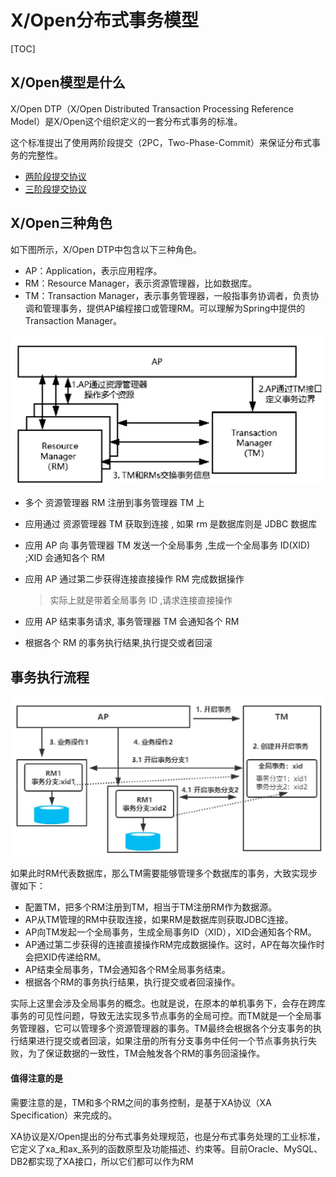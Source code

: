 # X/Open分布式事务模型

[TOC]

## X/Open模型是什么

X/Open DTP（X/Open Distributed Transaction Processing Reference Model）是X/Open这个组织定义的一套分布式事务的标准。

这个标准提出了使用两阶段提交（2PC，Two-Phase-Commit）来保证分布式事务的完整性。

- [两阶段提交协议](030-两阶段提交协议.md) 
- [三阶段提交协议](040-三阶段提交协议.md) 

## X/Open三种角色

如下图所示，X/Open DTP中包含以下三种角色。

- AP：Application，表示应用程序。
- RM：Resource Manager，表示资源管理器，比如数据库。
- TM：Transaction Manager，表示事务管理器，一般指事务协调者，负责协调和管理事务，提供AP编程接口或管理RM。可以理解为Spring中提供的Transaction Manager。

<img src="../../assets/image-20200903104200379.png" alt="image-20200903104200379" style="zoom:50%;" />

- 多个 资源管理器 RM 注册到事务管理器 TM 上

- 应用通过 资源管理器 TM 获取到连接 , 如果 rm 是数据库则是 JDBC 数据库

- 应用 AP 向 事务管理器 TM 发送一个全局事务 ,生成一个全局事务 ID(XID) ;XID 会通知各个 RM

- 应用 AP 通过第二步获得连接直接操作 RM 完成数据操作

  > 实际上就是带着全局事务 ID ,请求连接直接操作

- 应用 AP 结束事务请求, 事务管理器 TM 会通知各个 RM
- 根据各个 RM 的事务执行结果,执行提交或者回滚

## 事务执行流程

<img src="../../assets/image-20200903105534033.png" alt="image-20200903105534033" style="zoom:50%;" />

如果此时RM代表数据库，那么TM需要能够管理多个数据库的事务，大致实现步骤如下：

- 配置TM，把多个RM注册到TM，相当于TM注册RM作为数据源。
- AP从TM管理的RM中获取连接，如果RM是数据库则获取JDBC连接。
- AP向TM发起一个全局事务，生成全局事务ID（XID），XID会通知各个RM。
- AP通过第二步获得的连接直接操作RM完成数据操作。这时，AP在每次操作时会把XID传递给RM。
-  AP结束全局事务，TM会通知各个RM全局事务结束。
- 根据各个RM的事务执行结果，执行提交或者回滚操作。

实际上这里会涉及全局事务的概念。也就是说，在原本的单机事务下，会存在跨库事务的可见性问题，导致无法实现多节点事务的全局可控。而TM就是一个全局事务管理器，它可以管理多个资源管理器的事务。TM最终会根据各个分支事务的执行结果进行提交或者回滚，如果注册的所有分支事务中任何一个节点事务执行失败，为了保证数据的一致性，TM会触发各个RM的事务回滚操作。

#### 值得注意的是

需要注意的是，TM和多个RM之间的事务控制，是基于XA协议（XA Specification）来完成的。

XA协议是X/Open提出的分布式事务处理规范，也是分布式事务处理的工业标准，它定义了xa_和ax_系列的函数原型及功能描述、约束等。目前Oracle、MySQL、DB2都实现了XA接口，所以它们都可以作为RM

